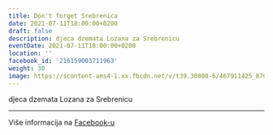 ```yaml
---
title: Don't forget Srebrenica
date: 2021-07-11T18:00:00+0200
draft: false
description: djeca dzemata Lozana za Srebrenicu
eventDate: 2021-07-11T18:00:00+0200
location: ''
facebook_id: '216159003711963'
weight: 30
image: https://scontent-ams4-1.xx.fbcdn.net/v/t39.30808-6/467911425_8702124949883247_8451066247417132989_n.jpg?_nc_cat=103&ccb=1-7&_nc_sid=9e60e4&_nc_ohc=PnLpNOSXPrMQ7kNvwHeQ44l&_nc_oc=AdnXok0qz7D1gzXbIG9vcaKyJm0jKQOWwbzL8swnfmpPCf0OfcwgIpJ_kNdpTTtVqtE&_nc_zt=23&_nc_ht=scontent-ams4-1.xx&edm=ABTKTjYEAAAA&_nc_gid=u-4ehOMshoq4l5QogE_vzQ&oh=00_AfYVa971PTYmxTqGssIj8tx0OlCmet4oSh1TLhksylEw8w&oe=68C00819
---
```


djeca dzemata Lozana za Srebrenicu

---

Više informacija na [Facebook-u](https://facebook.com/events/216159003711963)